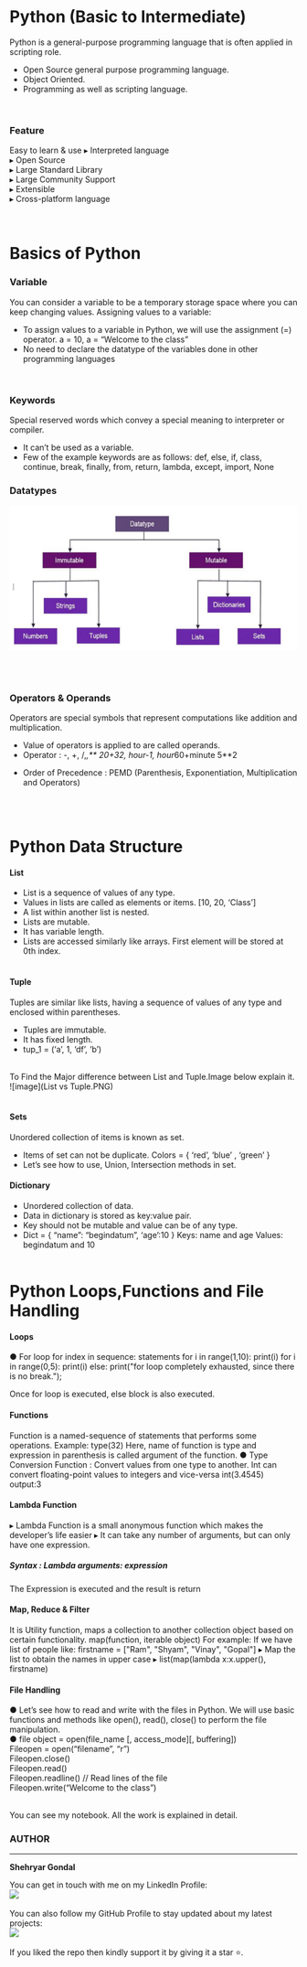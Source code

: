 # Python (Basic to Intermediate)

Python is a general-purpose programming language that is often applied in scripting role.
*  Open Source general purpose programming 
  language.
*  Object Oriented.
*  Programming as well as scripting language.

<br>

### Feature
Easy to learn & use
▸ Interpreted language<br>
▸ Open Source<br>
▸ Large Standard Library<br>
▸ Large Community Support <br>
▸ Extensible<br>
▸ Cross-platform language
 
<br>

# Basics of Python

### Variable

You can consider a variable to be a temporary storage space where you can keep changing values.
Assigning values to a variable:
* To assign values to a variable in Python, we will use the assignment (=) operator.
a = 10, a = “Welcome to the class”
* No need to declare the datatype of the variables done in other programming languages
<br>

### Keywords
 Special reserved words which convey a special meaning to interpreter or compiler. 
* It can’t be used as a variable.
* Few of the example keywords are as follows:
 def, else, if, class, continue, break, finally, 
 from, return, lambda, except, import, None

### Datatypes

![image](datatyppes.PNG)

<br><br>

### Operators & Operands

Operators are special symbols that represent computations like addition and multiplication. 
* Value of operators is applied to are called 
operands.
*  Operator : -, +, /,*,**
   20+32, hour-1, hour*60+minute 5**2

- Order of Precedence : PEMD (Parenthesis, 
Exponentiation, Multiplication and Operators)

<br><br>

# Python Data Structure

#### List

* List is a sequence of values of any type. 
* Values in lists are called as elements or items.
  [10, 20, ‘Class’]
* A list within another list is nested.
* Lists are mutable.
* It has variable length.
* Lists are accessed similarly like arrays. First element will be stored at 0th index.
<br><br>

#### Tuple

Tuples are similar like lists, having a sequence of values of any type and enclosed within parentheses.
* Tuples are immutable.
* It has fixed length.
* tup_1 = (‘a’, 1, ‘df’, ‘b’)
<br><br>

To Find the Major difference between List and Tuple.Image below explain it.
![image](List vs Tuple.PNG)
<br><br>

#### Sets

Unordered collection of items is known as set.
* Items of set can not be duplicate.
Colors = { ‘red’, ‘blue’ , ‘green’ }
* Let’s see how to use, Union, Intersection methods 
in set.

#### Dictionary

* Unordered collection of data.
* Data in dictionary is stored as key:value pair.
* Key should not be mutable and value can be of any type.
* Dict = { “name”: “begindatum”, ‘age’:10 }
Keys: name and age
Values: begindatum and 10
<br><br>

# Python Loops,Functions and File Handling

#### Loops

● For loop
for index in sequence:
 statements
for i in range(1,10):
 print(i)
for i in range(0,5): 
    print(i) 
else:
     print("for loop completely exhausted, since there is no break."); 

 Once for loop is executed, else block is also executed.<br>

#### Functions
Function is a named-sequence of statements that performs some operations. 
Example: type(32)
Here, name of function is type and expression in 
parenthesis is called argument of the function.
● Type Conversion Function : Convert values from one type 
to another. Int can convert floating-point values to 
integers and vice-versa
int(3.4545)
output:3<br>

#### Lambda Function
▸ Lambda Function is a small anonymous function which 
makes the developer’s life easier 
▸ It can take any number of arguments, but can only have 
one expression.<br>
##### Syntax : Lambda arguments: expression
The Expression is executed and the result is return
<br>

#### Map, Reduce & Filter
It is  Utility function, maps a collection to another collection object based on certain functionality.
map(function, iterable object)
For example: If we have list of people like: 
firstname = ["Ram", "Shyam", "Vinay", "Gopal"]
▸ Map the list to obtain the names in upper case
▸ list(map(lambda x:x.upper(), firstname)
<br>

#### File Handling
● Let’s see how to read and write with the files in Python. We will use 
basic functions and methods like open(), read(), close() to perform 
the file manipulation.<br>
● file object = open(file_name [, access_mode][, buffering])<br>
Fileopen = open(“filename”, “r”)<br>
Fileopen.close()<br>
Fileopen.read()<br>
Fileopen.readline() // Read lines of the file<br>
Fileopen.write(“Welcome to the class”)<br>
<br>

You can see my notebook. All  the work is explained in detail.










### AUTHOR
<hr>
<strong>Shehryar Gondal</strong>


You can get in touch with me on my LinkedIn Profile:<br>
<a href="www.linkedin.com/in/shehryar-gondal-data-analyst"> 
<img src="https://img.icons8.com/fluent/48/000000/linkedin.png"/>
</a>







You can also follow my GitHub Profile to stay updated about my latest projects:<br>
<a href = "https://www.linkedin.com/in/mahnoor-rana"><img src="https://img.icons8.com/fluent/48/000000/linkedin.png"/></a>



If you liked the repo then kindly support it by giving it a star ⭐.

